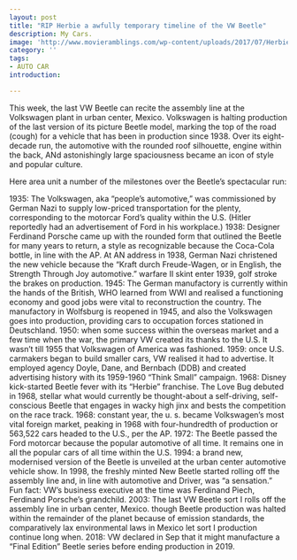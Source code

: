```yaml
---
layout: post
title: "RIP Herbie a awfully temporary timeline of the VW Beetle"
description: My Cars.
image: 'http://www.movieramblings.com/wp-content/uploads/2017/07/Herbie-750x400.jpg'
category: ''
tags:
- AUTO CAR
introduction:

---
```

This week, the last VW Beetle can recite the assembly line at the Volkswagen plant in urban center, Mexico. Volkswagen is halting production of the last version of its picture Beetle model, marking the top of the road (cough) for a vehicle that has been in production since 1938. Over its eight-decade run, the automotive with the rounded roof silhouette, engine within the back, ANd astonishingly large spaciousness became an icon of style and popular culture.

Here area unit a number of the milestones over the Beetle’s spectacular run:

1935: The Volkswagen, aka “people’s automotive,” was commissioned by German Nazi to supply low-priced transportation for the plenty, corresponding to the motorcar Ford’s quality within the U.S. (Hitler reportedly had an advertisement of Ford in his workplace.)
1938: Designer Ferdinand Porsche came up with the rounded form that outlined the Beetle for many years to return, a style as recognizable because the Coca-Cola bottle, in line with the AP. At AN address in 1938, German Nazi christened the new vehicle because the “Kraft durch Freude-Wagen, or in English, the Strength Through Joy automotive.” warfare II skint enter 1939, golf stroke the brakes on production.
1945: The German manufactory is currently within the hands of the British, WHO learned from WWI and realised a functioning economy and good jobs were vital to reconstruction the country. The manufactory in Wolfsburg is reopened in 1945, and also the Volkswagen goes into production, providing cars to occupation forces stationed in Deutschland.
1950: when some success within the overseas market and a few time when the war, the primary VW created its thanks to the U.S. It wasn’t till 1955 that Volkswagen of America was fashioned.
1959: once U.S. carmakers began to build smaller cars, VW realised it had to advertise. It employed agency Doyle, Dane, and Bernbach (DDB) and created advertising history with its 1959-1960 “Think Small” campaign.
1968: Disney kick-started Beetle fever with its “Herbie” franchise. The Love Bug debuted in 1968, stellar what would currently be thought-about a self-driving, self-conscious Beetle that engages in wacky high jinx and bests the competition on the race track.
1968: constant year, the u. s. became Volkswagen’s most vital foreign market, peaking in 1968 with four-hundredth of production or 563,522 cars headed to the U.S., per the AP.
1972: The Beetle passed the Ford motorcar because the popular automotive of all time. It remains one in all the popular cars of all time within the U.S.
1994: a brand new, modernised version of the Beetle is unveiled at the urban center automotive vehicle show. In 1998, the freshly minted New Beetle started rolling off the assembly line and, in line with automotive and Driver, was “a sensation.” Fun fact: VW’s business executive at the time was Ferdinand Piech, Ferdinand Porsche’s grandchild.
2003: The last VW Beetle sort I rolls off the assembly line in urban center, Mexico. though Beetle production was halted within the remainder of the planet because of emission standards, the comparatively lax environmental laws in Mexico let sort I production continue long when.
2018: VW declared in Sep that it might manufacture a “Final Edition” Beetle series before ending production in 2019.